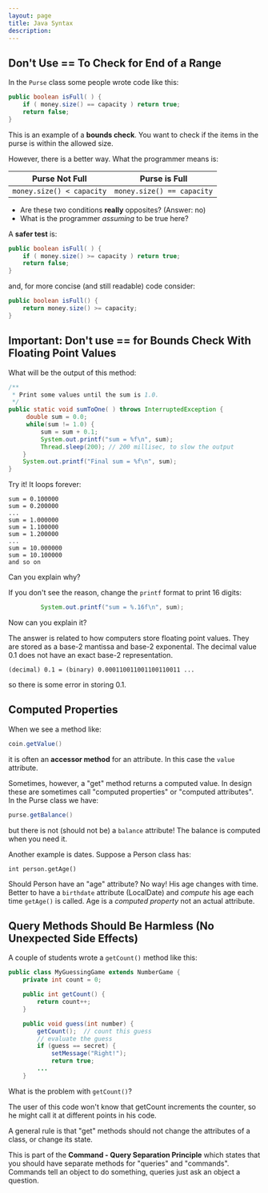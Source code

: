 ```yaml
---
layout: page
title: Java Syntax
description: 
---
```


## Don't Use == To Check for End of a Range

In the `Purse` class some people wrote code like this:

```java
public boolean isFull( ) {
    if ( money.size() == capacity ) return true;
    return false;
}
```
This is an example of a **bounds check**.  You want to check if the items
in the purse is within the allowed size.

However, there is a better way.  What the programmer means is:

|  Purse Not Full  |   Purse is Full   |
|------------------|-------------------|
| `money.size() < capacity` | `money.size() == capacity` |

* Are these two conditions **really** opposites?  (Answer: no)
* What is the programmer *assuming* to be true here?


A **safer test** is:
```java
public boolean isFull( ) {
    if ( money.size() >= capacity ) return true;
    return false;
}
```
and, for more concise (and still readable) code consider:
```java
public boolean isFull() {
    return money.size() >= capacity;
}
```

## Important: Don't use == for Bounds Check With Floating Point Values

What will be the output of this method:
```java
/** 
 * Print some values until the sum is 1.0.
 */
public static void sumToOne( ) throws InterruptedException {
     double sum = 0.0;
     while(sum != 1.0) {
         sum = sum + 0.1;
         System.out.printf("sum = %f\n", sum);
         Thread.sleep(200); // 200 millisec, to slow the output
    }
    System.out.printf("Final sum = %f\n", sum);
}
```

Try it! It loops forever:
```
sum = 0.100000
sum = 0.200000
...
sum = 1.000000
sum = 1.100000
sum = 1.200000
...
sum = 10.000000
sum = 10.100000
and so on
```

Can you explain why?

If you don't see the reason, change the `printf` format to print 16 digits:
```java
         System.out.printf("sum = %.16f\n", sum);
```

Now can you explain it?   

The answer is related to how computers store floating point values.  They are stored as a base-2 mantissa and base-2 exponental.  The decimal value 0.1 does not have an exact base-2 representation.
```shell
(decimal) 0.1 = (binary) 0.000110011001100110011 ...
```
so there is some error in storing 0.1.  

## Computed Properties

When we see a method like:
```java
coin.getValue()
```
it is often an **accessor method** for an attribute. In this case the `value` attribute.

Sometimes, however, a "get" method returns a computed value.  In design these are sometimes call "computed properties" or "computed attributes".  In the Purse class we have:
```java
purse.getBalance()
```
but there is not (should not be) a `balance` attribute!  The balance is computed when you need it.

Another example is dates.  Suppose a Person class has:
```
int person.getAge()
```
Should Person have an "age" attribute?  No way!  His age changes with time. Better to have a `birthdate` attribute (LocalDate) and *compute* his age each time `getAge()` is called.  Age is a *computed property* not an actual attribute.

## Query Methods Should Be Harmless (No Unexpected Side Effects)

A couple of students wrote a `getCount()` method like this:

```java
public class MyGuessingGame extends NumberGame {
    private int count = 0;

    public int getCount() {
        return count++;
    }

    public void guess(int number) {
        getCount();  // count this guess
        // evaluate the guess
        if (guess == secret) {
            setMessage("Right!");
            return true;
        ...
    }
```

What is the problem with `getCount()`?

The user of this code won't know that getCount increments the counter, so he might call it at different points in his code.

A general rule is that "get" methods should not change the attributes of a class, or change its state.

This is part of the **Command - Query Separation Principle** which states that you should have separate methods for "queries" and "commands". Commands tell an object to do something, queries just ask an object a question.

   

